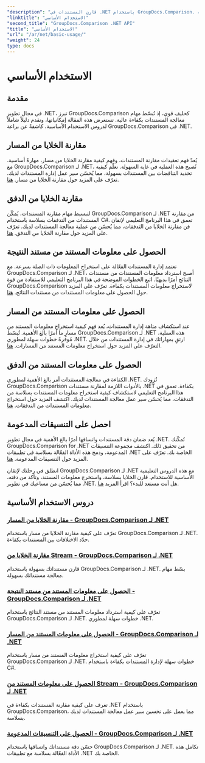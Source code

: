 ```yaml
---
"description": "قارن المستندات في .NET باستخدام GroupDocs.Comparison. تعلّم دروسًا تعليمية أساسية حول مقارنة الخلايا، واستخراج معلومات المستندات، والتنسيقات المدعومة."
"linktitle": "الاستخدام الأساسي"
"second_title": "GroupDocs.Comparison .NET API"
"title": "الاستخدام الأساسي"
"url": "/ar/net/basic-usage/"
"weight": 24
type: docs
---
```

# الاستخدام الأساسي

## مقدمة

في مجال تطوير .NET، تبرز GroupDocs.Comparison كحليف قوي، إذ تُبسّط مهام معالجة المستندات بكفاءة عالية. تستعرض هذه المقالة إمكانياتها، وتقدم دليلاً شاملاً لدروس الاستخدام الأساسية، كاشفةً عن براعة GroupDocs.Comparison في .NET.

## مقارنة الخلايا من المسار
يُعدّ فهم تعقيدات مقارنة المستندات، وفهم كيفية مقارنة الخلايا من مسار، مهارةً أساسية. مع GroupDocs.Comparison لـ .NET، تُصبح هذه العملية في غاية السهولة. تعلّم كيفية تحديد التناقضات بين المستندات بسهولة، مما يُحسّن سير عمل إدارة المستندات لديك. تعرّف على المزيد حول مقارنة الخلايا من مسار. [هنا](./compare-cells-from-path/).

## مقارنة الخلايا من الدفق
لتبسيط مهام مقارنة المستندات، يُمكّن GroupDocs.Comparison لـ .NET من مقارنة المستندات من التدفقات بسلاسة باستخدام C#. تعمق في هذا البرنامج التعليمي لإتقان فن مقارنة الخلايا من التدفقات، مما يُحسّن من عملية معالجة المستندات لديك. تعرّف على المزيد حول مقارنة الخلايا من التدفق. [هنا](./compare-cells-from-stream/).

## الحصول على معلومات المستند من مستند النتيجة
تعتمد إدارة المستندات الفعّالة على استخراج المعلومات ذات الصلة بسرعة. مع GroupDocs.Comparison لـ .NET، أصبح استرداد معلومات المستندات من مستندات النتائج أمرًا بديهيًا. اتبع الخطوات الموضحة في هذا البرنامج التعليمي للاستفادة من قوة GroupDocs.Comparison لاستخراج معلومات المستندات بكفاءة. تعرّف على المزيد حول الحصول على معلومات المستندات من مستندات النتائج. [هنا](./get-document-info-from-result-document/).

## الحصول على معلومات المستند من المسار
عند استكشاف متاهة إدارة المستندات، يُعد فهم كيفية استخراج معلومات المستند من مسارٍ ما أمرًا بالغ الأهمية. تُبسّط GroupDocs.Comparison لـ .NET هذه العملية، مُوفرةً خطوات سهلة لمطوري .NET. ارتقِ بمهاراتك في إدارة المستندات من خلال التعرّف على المزيد حول استخراج معلومات المستند من المسارات. [هنا](./get-document-info-from-path/).

## الحصول على معلومات المستند من الدفق
الكفاءة في معالجة المستندات أمر بالغ الأهمية لمطوري .NET. تُزودك GroupDocs.Comparison بالأدوات اللازمة لمقارنة مستندات .NET بكفاءة. تعمق في هذا البرنامج التعليمي لاستكشاف كيفية استخراج معلومات المستندات بسلاسة من التدفقات، مما يُحسّن سير عمل معالجة المستندات لديك. اكتشف المزيد حول استخراج معلومات المستندات من التدفقات. [هنا](./get-document-info-from-stream/).

## احصل على التنسيقات المدعومة
يُعد ضمان دقة المستندات واتساقها أمرًا بالغ الأهمية في مجال تطوير .NET. تُمكّنك GroupDocs.Comparison for .NET من تحقيق ذلك. اكتشف مجموعة التنسيقات المدعومة، ودمج هذه الأداة الفعّالة بسلاسة في تطبيقات .NET الخاصة بك. تعرّف على المزيد حول التنسيقات المدعومة. [هنا](./get-supported-formats/).

انطلق في رحلتك لإتقان GroupDocs.Comparison لـ .NET مع هذه الدروس التعليمية الأساسية للاستخدام. قارن الخلايا بسلاسة، واستخرج معلومات المستند، وتأكد من دقته، مما يُحسّن من مساعيك في تطوير .NET. هل أنت مستعد للبدء؟ اقرأ المزيد [هنا](https://tutorials.groupdocs.com/comparison/net).
## دروس الاستخدام الأساسية
### [مقارنة الخلايا من المسار - GroupDocs.Comparison لـ .NET](./compare-cells-from-path/)
تعرّف على كيفية مقارنة الخلايا من مسار باستخدام GroupDocs.Comparison لـ .NET. حدّد الاختلافات بين المستندات بكفاءة.
### [مقارنة الخلايا من Stream - GroupDocs.Comparison لـ .NET](./compare-cells-from-stream/)
قارن مستنداتك بسهولة باستخدام GroupDocs.Comparison لـ .NET. بسّط مهام معالجة مستنداتك بسهولة.
### [الحصول على معلومات المستند من مستند النتيجة - GroupDocs.Comparison لـ .NET](./get-document-info-from-result-document/)
تعرّف على كيفية استرداد معلومات المستند من مستند النتائج باستخدام GroupDocs.Comparison لـ .NET. خطوات سهلة لمطوري .NET.
### [الحصول على معلومات المستند من المسار - GroupDocs.Comparison لـ .NET](./get-document-info-from-path/)
تعرّف على كيفية استخراج معلومات المستند من مسار باستخدام GroupDocs.Comparison لـ .NET. خطوات سهلة لإدارة المستندات بكفاءة باستخدام C#.
### [الحصول على معلومات المستند من Stream - GroupDocs.Comparison لـ .NET](./get-document-info-from-stream/)
تعرف على كيفية مقارنة المستندات بكفاءة في .NET باستخدام GroupDocs.Comparison، مما يعمل على تحسين سير عمل معالجة المستندات لديك بسلاسة.
### [الحصول على التنسيقات المدعومة - GroupDocs.Comparison لـ .NET](./get-supported-formats/)
حسّن دقة مستنداتك واتساقها باستخدام GroupDocs.Comparison لـ .NET. تكامل هذه الأداة الفعّالة بسلاسة مع تطبيقات .NET الخاصة بك.